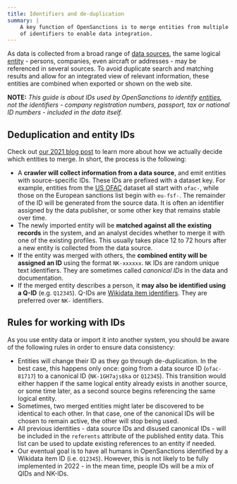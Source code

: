 ```yaml
---
title: Identifiers and de-duplication
summary: |
    A key function of OpenSanctions is to merge entities from multiple sources - in particular sanctions lists - into merged profiles. Source and combined entities use different sets
    of identifiers to enable data integration.
---
```


As data is collected from a broad range of [data sources](/datasets/#sources), the same logical [entity](/docs/entities/) - persons, companies, even aircraft or addresses - may be referenced in several sources. To avoid duplicate search and matching results and allow for an integrated view of relevant information, these entities are combined when exported or shown on the web site.

**NOTE:** *This guide is about IDs used by OpenSanctions to identify [entities](/docs/entities/), not the identifiers - company registration numbers, passport, tax or national ID numbers - included in the data itself.*

## Deduplication and entity IDs

Check out [our 2021 blog post](/articles/2021-11-11-deduplication/) to learn more about how we actually decide which entities to merge. In short, the process is the following:

* A **crawler will collect information from a data source**, and emit entities with source-specific IDs. These IDs are prefixed with a dataset key. For example, entities from the [US OFAC](/datasets/us_ofac_sdn/) dataset all start with `ofac-`, while those on the European sanctions list begin with `eu-fsf-`. The remainder of the ID will be generated from the source data. It is often an identifier assigned by the data publisher, or some other key that remains stable over time.
* The newly imported entity will be **matched against all the existing records** in the system, and an analyst decides whether to merge it with one of the existing profiles. This usually takes place 12 to 72 hours after a new entity is collected from the data source.
* If the entity was merged with others, the **combined entity will be assigned an ID** using the format `NK-xxxxxx`. `NK` IDs are random unique text identifiers. They are sometimes called *canonical IDs* in the data and documentation.
* If the merged entity describes a person, it **may also be identified using a Q-ID** (e.g. `Q12345`). Q-IDs are [Wikidata item identifiers](https://www.wikidata.org/wiki/Wikidata:Identifiers). They are preferred over `NK-` identifiers.

## Rules for working with IDs

As you use entity data or import it into another system, you should be aware of the following rules in order to ensure data consistency:

* Entities will change their ID as they go through de-duplication. In the best case, this happens only once: going from a data source ID (`ofac-81717`) to a canonical ID (`NK-1GH7ajs8ka` or `Q12345`). This transition would either happen if the same logical entity already exists in another source, or some time later, as a second source begins referencing the same logical entity.
* Sometimes, two merged entities might later be discovered to be identical to each other. In that case, one of the canonical IDs will be chosen to remain active, the other will stop being used.
* All previous identities - data source IDs and disused canonical IDs - will be included in the `referents` attribute of the published entity data. This list can be used to update existing references to an entity if needed.
* Our eventual goal is to have all humans in OpenSanctions identified by a Wikidata item ID (i.e. `Q12345`). However, this is not likely to be fully implemented in 2022 - in the mean time, people IDs will be a mix of QIDs and NK-IDs.
